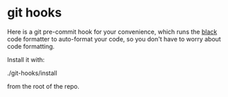 # git hooks

Here is a git pre-commit hook for your convenience,
which runs the [black](https://github.com/ambv/black)
code formatter to auto-format your code,
so you don't have to worry about code formatting.

Install it with:

./git-hooks/install

from the root of the repo.
